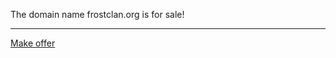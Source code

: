 The domain name frostclan.org is for sale!

----------------------------------------
<!-- Place this tag where you want the button to render. -->
<a class="" href="https://test.com<!-- Place this tag in your head or just before your close body tag. -->" data-color-scheme="no-preference: light; light: light; dark: dark;" data-size="large" aria-label="Make offer">Make offer</a>
<script async defer src="https://buttons.github.io/buttons.js"></script>
